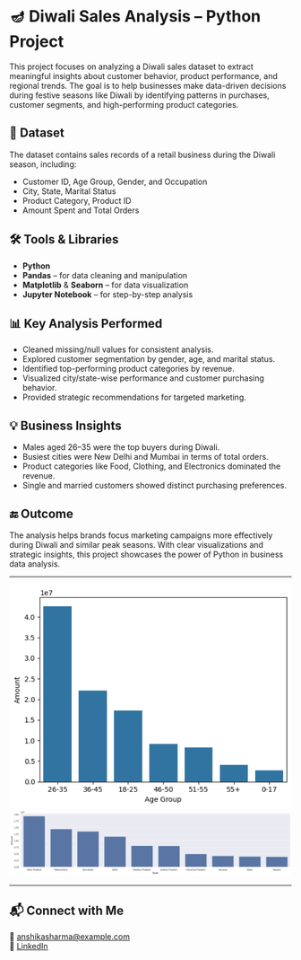 # 🪔 Diwali Sales Analysis – Python Project

This project focuses on analyzing a Diwali sales dataset to extract meaningful insights about customer behavior, product performance, and regional trends. The goal is to help businesses make data-driven decisions during festive seasons like Diwali by identifying patterns in purchases, customer segments, and high-performing product categories.

## 📁 Dataset
The dataset contains sales records of a retail business during the Diwali season, including:
- Customer ID, Age Group, Gender, and Occupation
- City, State, Marital Status
- Product Category, Product ID
- Amount Spent and Total Orders

## 🛠️ Tools & Libraries
- **Python**
- **Pandas** – for data cleaning and manipulation
- **Matplotlib** & **Seaborn** – for data visualization
- **Jupyter Notebook** – for step-by-step analysis

## 📊 Key Analysis Performed
- Cleaned missing/null values for consistent analysis.
- Explored customer segmentation by gender, age, and marital status.
- Identified top-performing product categories by revenue.
- Visualized city/state-wise performance and customer purchasing behavior.
- Provided strategic recommendations for targeted marketing.

## 💡 Business Insights
- Males aged 26–35 were the top buyers during Diwali.
- Busiest cities were New Delhi and Mumbai in terms of total orders.
- Product categories like Food, Clothing, and Electronics dominated the revenue.
- Single and married customers showed distinct purchasing preferences.

## 🔚 Outcome
The analysis helps brands focus marketing campaigns more effectively during Diwali and similar peak seasons. With clear visualizations and strategic insights, this project showcases the power of Python in business data analysis.

---

![Customer Age Distribution](age.png)
![Top Cities by Amount](state.png)

---

## 📬 Connect with Me
📧 [anshikasharma@example.com](mailto:anshikasharma200522@gmail.com)  
🔗 [LinkedIn](https://www.linkedin.com/in/anshika-sharma-47b393348/)

